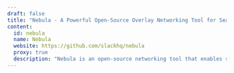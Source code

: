 ```yaml
---
draft: false
title: "Nebula - A Powerful Open-Source Overlay Networking Tool for Seamless Global Connectivity"
content:
  id: nebula
  name: Nebula
  website: https://github.com/slackhq/nebula
  proxy: true
  description: "Nebula is an open-source networking tool that enables seamless and secure connections between computers worldwide, supporting a range of platforms and offering scalability and flexibility for any network setup."
---
```

